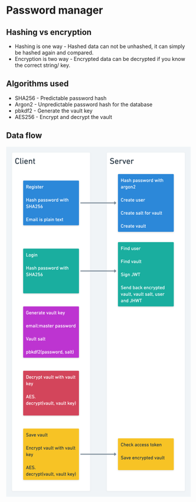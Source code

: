# Password manager

## Hashing vs encryption
* Hashing is one way - Hashed data can not be unhashed, it can simply be hashed again and compared.
* Encryption is two way - Encrypted data can be decrypted if you know the correct string/ key.

## Algorithms used
* SHA256 - Predictable password hash
* Argon2 - Unpredictable password hash for the database
* pbkdf2 - Generate the vault key
* AES256 - Encrypt and decrypt the vault


## Data flow
<img src="./diagram.png" alt="Data flow diagram" width="500px" />